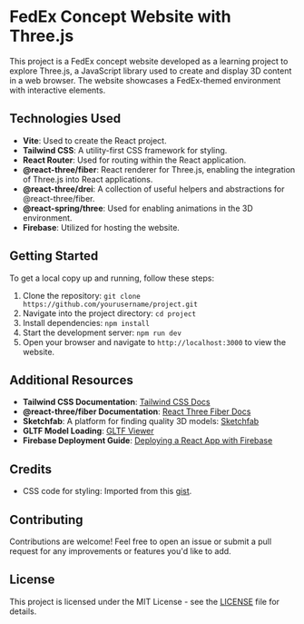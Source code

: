 # FedEx Concept Website with Three.js

This project is a FedEx concept website developed as a learning project to explore Three.js, a JavaScript library used to create and display 3D content in a web browser. The website showcases a FedEx-themed environment with interactive elements.

## Technologies Used

- **Vite**: Used to create the React project.
- **Tailwind CSS**: A utility-first CSS framework for styling.
- **React Router**: Used for routing within the React application.
- **@react-three/fiber**: React renderer for Three.js, enabling the integration of Three.js into React applications.
- **@react-three/drei**: A collection of useful helpers and abstractions for @react-three/fiber.
- **@react-spring/three**: Used for enabling animations in the 3D environment.
- **Firebase**: Utilized for hosting the website.

## Getting Started

To get a local copy up and running, follow these steps:

1. Clone the repository: `git clone https://github.com/yourusername/project.git`
2. Navigate into the project directory: `cd project`
3. Install dependencies: `npm install`
4. Start the development server: `npm run dev`
5. Open your browser and navigate to `http://localhost:3000` to view the website.

## Additional Resources

- **Tailwind CSS Documentation**: [Tailwind CSS Docs](https://tailwindcss.com/docs)
- **@react-three/fiber Documentation**: [React Three Fiber Docs](https://docs.pmnd.rs/react-three-fiber/getting-started/introduction)
- **Sketchfab**: A platform for finding quality 3D models: [Sketchfab](https://sketchfab.com/feed)
- **GLTF Model Loading**: [GLTF Viewer](https://gltf.pmnd.rs/)
- **Firebase Deployment Guide**: [Deploying a React App with Firebase](https://www.freecodecamp.org/news/how-to-deploy-a-react-app-with-firebase/)

## Credits

- CSS code for styling: Imported from this [gist](https://gist.github.com/adrianhajdin/7bc0603ee0b1bd2872b80a62c24b5e5f).

## Contributing

Contributions are welcome! Feel free to open an issue or submit a pull request for any improvements or features you'd like to add.

## License

This project is licensed under the MIT License - see the [LICENSE](LICENSE) file for details.